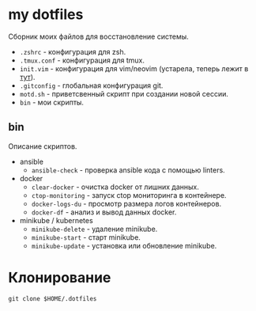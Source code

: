 # my dotfiles

Сборник моих файлов для восстановление системы.

* `.zshrc` - конфигурация для zsh.
* `.tmux.conf` - конфигурация для tmux.
* `init.vim` - конфигурация для vim/neovim (устарела, теперь лежит в [тут](https://github.com/KotDimos/KotNeoVim)).
* `.gitconfig` - глобальная конфигурация git.
* `motd.sh` - приветсвенный скрипт при создании новой сессии.
* `bin` - мои скрипты.

## bin

Описание скриптов.

* ansible
    * `ansible-check` - проверка ansible кода с помощью linters.
* docker
    * `clear-docker` - очистка docker от лишних данных.
    * `ctop-monitoring` - запуск ctop мониторинга в контейнере.
    * `docker-logs-du` - просмотр размера логов контейнеров.
    * `docker-df` - анализ и вывод данных docker.
* minikube / kubernetes
    * `minikube-delete` - удаление minikube.
    * `minikube-start` - старт minikube.
    * `minikube-update` - установка или обновление minikube.

# Клонирование

    git clone $HOME/.dotfiles
